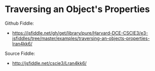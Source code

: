 # Traversing an Object's Properties

Github Fiddle:
- https://jsfiddle.net/gh/get/library/pure/Harvard-DCE-CSCIE3/e3-jsfiddles/tree/master/examples/traversing-an-objects-properties-lran4kk6/

Source Fiddle:
- http://jsfiddle.net/cscie3/Lran4kk6/

